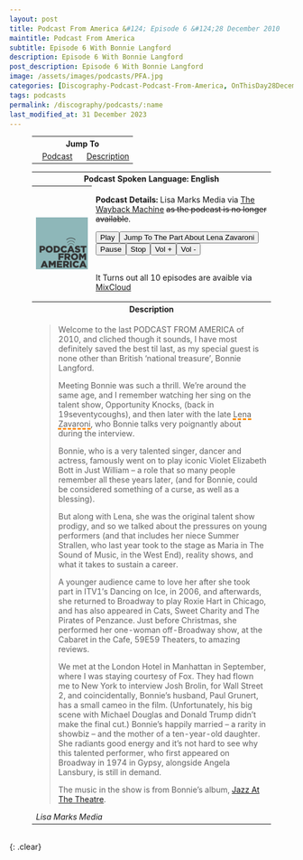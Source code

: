 ```yaml
---
layout: post
title: Podcast From America &#124; Episode 6 &#124;28 December 2010
maintitle: Podcast From America
subtitle: Episode 6 With Bonnie Langford
description: Episode 6 With Bonnie Langford
post_description: Episode 6 With Bonnie Langford
image: /assets/images/podcasts/PFA.jpg
categories: [Discography-Podcast-Podcast-From-America, OnThisDay28December]
tags: podcasts
permalink: /discography/podcasts/:name
last_modified_at: 31 December 2023
---
```


<figure class="fig3">
<table style="text-align:center;">
<tr><th colspan="2">Jump To</th></tr>
<tr><td style="width:50%;"><a href="#infobox1">Podcast</a></td><td style="width:50%;"><a href="#infobox2">Description</a></td></tr>
</table>
</figure>

<figure class="fig3">
<table>
<tr id="infobox1"><th colspan="2">Podcast Spoken Language: English</th></tr>
<tr>
<th style="width:25%;" class="top"><img src="/assets/images/podcasts/PFA.jpg" class="full-width" /></th>
<td style="width:75%;">
<p><strong>Podcast Details:</strong> Lisa Marks Media via <a href="https://web.archive.org/web/20110718074356/http://lisamarksmedia.com/?m=201012">The Wayback Machine</a> <s>as the podcast is no longer available</s>.</p>
<audio id="player" src="/assets/media/podcast_from-America-episode_6-bonnie_langford.mp3" type="audio/mpeg"><p>Your browser doesn't support HTML5 audio. Here is a <a href="/assets/media/podcast_from-America-episode_6-bonnie_langford.mp3">link to the audio</a> instead.</p></audio>
<div><button onclick="document.getElementById('player').play()">Play</button><button onclick="document.getElementById('player').play(); document.getElementById('player').currentTime = 1954;">Jump To The Part About Lena Zavaroni</button><button onclick="document.getElementById('player').pause()">Pause</button><button onclick="document.getElementById('player').pause(); document.getElementById('player').currentTime = 0;">Stop</button><button onclick="document.getElementById('player').volume += 0.1">Vol +</button><button onclick="document.getElementById('player').volume -= 0.1">Vol -</button></div>
<br />
<p>It Turns out all 10 episodes are avaible via <a class="external-link" href="https://www.mixcloud.com/podcastfromamerica/">MixCloud</a></p>
</td>
</tr>
<tr id="infobox2" class="split"><th colspan="2">Description</th></tr>
<tr>
<td colspan="2">
<blockquote>
<p>Welcome to the last PODCAST FROM AMERICA of 2010, and cliched though it sounds, I have most definitely saved the best til last, as my special guest is none other than British ‘national treasure’, Bonnie Langford.</p>
<p>Meeting Bonnie was such a thrill. We’re around the same age, and I remember watching her sing on the talent show, Opportunity Knocks, (back in 19seventycoughs), and then later with the late <span style="text-decoration: underline dashed darkorange 3px;">Lena Zavaroni</span>, who Bonnie talks very poignantly about during the interview.</p>
<p>Bonnie, who is a very talented singer, dancer and actress, famously went on to play iconic Violet Elizabeth Bott in Just William – a role that so many people remember all these years later, (and for Bonnie, could be considered something of a curse, as well as a blessing).</p>
<p>But along with Lena, she was the original talent show prodigy, and so we talked about the pressures on young performers (and that includes her niece Summer Strallen, who last year took to the stage as Maria in The Sound of Music, in the West End), reality shows, and what it takes to sustain a career.</p>
<p>A younger audience came to love her after she took part in ITV1′s Dancing on Ice, in 2006, and afterwards, she returned to Broadway to play Roxie Hart in Chicago, and has also appeared in Cats, Sweet Charity and The Pirates of Penzance. Just before Christmas, she performed her one-woman off-Broadway show, at the Cabaret in the Cafe, 59E59 Theaters, to amazing reviews.</p>
<p>We met at the London Hotel in Manhattan in September, where I was staying courtesy of Fox. They had flown me to New York to interview Josh Brolin, for Wall Street 2, and coincidentally, Bonnie’s husband, Paul Grunert, has a small cameo in the film. (Unfortunately, his big scene with Michael Douglas and Donald Trump didn’t make the final cut.) Bonnie’s happily married – a rarity in showbiz – and the mother of a ten-year-old daughter. She radiants good energy and it’s not hard to see why this talented performer, who first appeared on Broadway in 1974 in Gypsy, alongside Angela Lansbury, is still in demand.</p>
<p>The music in the show is from Bonnie’s album, <a class="external-link" href="https://www.youtube.com/watch?v=PvR5yMJ72tI">Jazz At The Theatre</a>.</p></blockquote>
<cite>Lisa Marks Media</cite>
</td></tr>
</table>
</figure>

<br />{: .clear}

<style>
#infobox2 {scroll-margin-top: -3px;}
</style>

